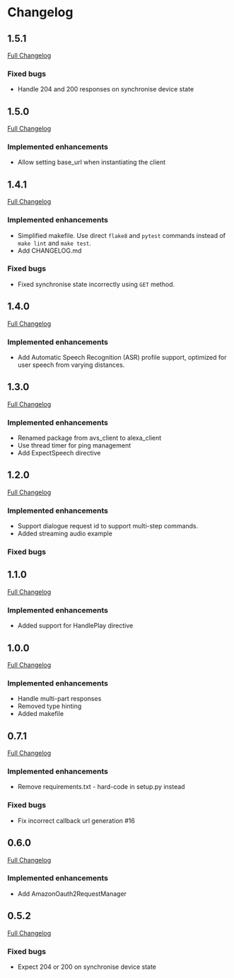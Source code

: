# Changelog

## 1.5.1
[Full Changelog](https://github.com/richtier/alexa-voice-service-client/pull/46)
### Fixed bugs
- Handle 204 and 200 responses on synchronise device state

## 1.5.0
[Full Changelog](https://github.com/richtier/alexa-voice-service-client/pull/35)
### Implemented enhancements
- Allow setting base_url when instantiating the client

## 1.4.1
[Full Changelog](https://github.com/richtier/alexa-voice-service-client/pull/34)
### Implemented enhancements
- Simplified makefile. Use direct `flake8` and `pytest` commands instead of  `make lint` and `make test`.
- Add CHANGELOG.md

### Fixed bugs
- Fixed synchronise state incorrectly using `GET` method.

## 1.4.0
[Full Changelog](https://github.com/richtier/alexa-voice-service-client/pull/33)
### Implemented enhancements
- Add Automatic Speech Recognition (ASR) profile support, optimized for user speech from varying distances.

## 1.3.0
[Full Changelog](https://github.com/richtier/alexa-voice-service-client/pull/31)
### Implemented enhancements
- Renamed package from avs_client to alexa_client
- Use thread timer for ping management
- Add ExpectSpeech directive

## 1.2.0
[Full Changelog](https://github.com/richtier/alexa-voice-service-client/pull/29)
### Implemented enhancements
- Support dialogue request id to support multi-step commands.
- Added streaming audio example

### Fixed bugs

## 1.1.0
[Full Changelog](https://github.com/richtier/alexa-voice-service-client/pull/28)
### Implemented enhancements
- Added support for HandlePlay directive

## 1.0.0
[Full Changelog](https://github.com/richtier/alexa-voice-service-client/pull/23)
### Implemented enhancements
- Handle multi-part responses
- Removed type hinting
- Added makefile

## 0.7.1
[Full Changelog](https://github.com/richtier/alexa-voice-service-client/pull/16)
### Implemented enhancements
- Remove requirements.txt - hard-code in setup.py instead

### Fixed bugs
- Fix incorrect callback url generation #16

## 0.6.0
[Full Changelog](https://github.com/richtier/alexa-voice-service-client/pull/12)
### Implemented enhancements
- Add AmazonOauth2RequestManager

## 0.5.2
[Full Changelog](https://github.com/richtier/alexa-voice-service-client/pull/6)

### Fixed bugs
- Expect 204 or 200 on synchronise device state
